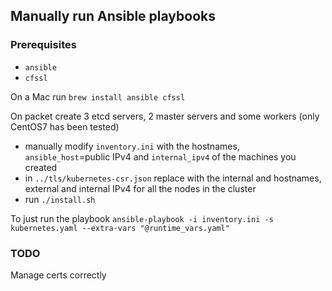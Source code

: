 ## Manually run Ansible playbooks
### Prerequisites
* `ansible`
* `cfssl`

On a Mac run `brew install ansible cfssl`

On packet create 3 etcd servers, 2 master servers and some workers (only CentOS7 has been tested)
* manually modify `inventory.ini` with the hostnames, `ansible_host`=public IPv4 and `internal_ipv4` of the machines you created
* in `../tls/kubernetes-csr.json` replace with the internal and hostnames, external and internal IPv4 for all the nodes in the cluster
* run `./install.sh`

To just run the playbook
`ansible-playbook -i inventory.ini -s kubernetes.yaml --extra-vars "@runtime_vars.yaml"`

### TODO
Manage certs correctly
